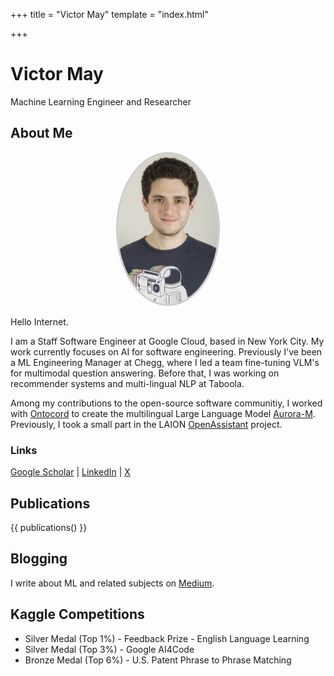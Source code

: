 +++
title = "Victor May"
template = "index.html"

+++

# Victor May
<span class="site-subtitle">Machine Learning Engineer and Researcher</span>


## About Me
<p align="center">
<img src="media/avatar.jpg" width="160" style="border-radius: 50%; border: 3px solid #ccc;">
</p>

Hello Internet.

I am a Staff Software Engineer at Google Cloud, based in New York City. My work currently focuses on AI for software engineering. Previously I've been a ML Engineering Manager at Chegg, where I led a team fine-tuning VLM's for multimodal question answering. Before that,  I was working on recommender systems and multi-lingual NLP at Taboola.

Among my contributions to the open-source software communitiy, I worked with <a href="https://www.ontocord.ai/">Ontocord</a> to create the multilingual Large Language Model <a href="https://huggingface.co/blog/mayank-mishra/aurora">Aurora-M</a>.
Previously, I took a small part in the LAION <a href="https://open-assistant.io/team">OpenAssistant</a> project.

### Links
 [Google Scholar](https://scholar.google.com/citations?user=6yT0YfgAAAAJ&hl=en) | [LinkedIn](https://www.linkedin.com/in/victor-m-88340822) | [X](https://x.com/MrColeslaw972)

## Publications
{{ publications() }}

<h2>Blogging</h2>
I write about ML and related subjects on
<a href="https://medium.com/@mayvic">Medium</a>.


<h2>Kaggle Competitions</h2>
<ul>
<li>Silver Medal (Top 1%) - Feedback Prize - English Language Learning</li>
<li>Silver Medal (Top 3%) - Google AI4Code</li>
<li>Bronze Medal (Top 6%) - U.S. Patent Phrase to Phrase Matching</li>
</ul>